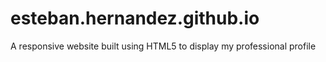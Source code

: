 # esteban.hernandez.github.io

A responsive website built using HTML5 to display my professional profile
